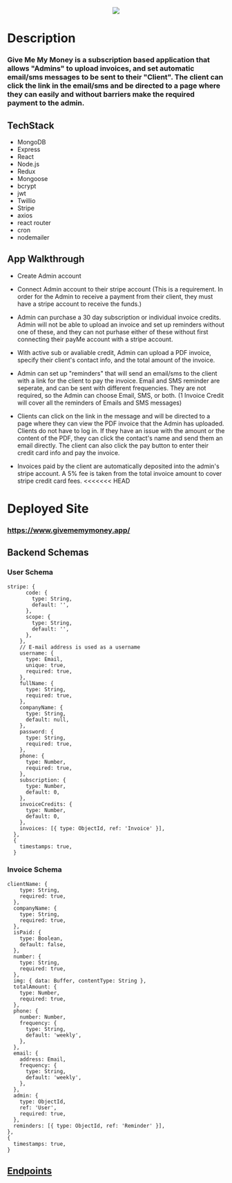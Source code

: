 <p align="center">
  <br><br>
  <img src="https://i.imgur.com/Cluldsg.png">
</p>








# **Description**

### Give Me My Money is a subscription based application that allows "Admins" to upload invoices, and set automatic email/sms messages to be sent to their "Client". The client can click the link in the email/sms and be directed to a page where they can easily and without barriers make the required payment to the admin.

## TechStack

- MongoDB
- Express
- React
- Node.js
- Redux
- Mongoose
- bcrypt
- jwt
- Twillio
- Stripe
- axios
- react router
- cron
- nodemailer

## App Walkthrough

- Create Admin account

- Connect Admin account to their stripe account (This is a requirement. In order for the Admin to receive a payment from their client, they must have a stripe account to receive the funds.)

- Admin can purchase a 30 day subscription or individual invoice credits. Admin will not be able to upload an invoice and set up reminders without one of these, and they can not purhase either of these without first connecting their payMe account with a stripe account.

- With active sub or avaliable credit, Admin can upload a PDF invoice, specify their client's contact info, and the total amount of the invoice.

- Admin can set up "reminders" that will send an email/sms to the client with a link for the client to pay the invoice. Email and SMS reminder are seperate, and can be sent with different frequencies. They are not required, so the Admin can choose Email, SMS, or both. (1 Invoice Credit will cover all the reminders of Emails and SMS messages)

- Clients can click on the link in the message and will be directed to a page where they can view the PDF invoice that the Admin has uploaded. Clients do not have to log in. If they have an issue with the amount or the content of the PDF, they can click the contact's name and send them an email directly. The client can also click the pay button to enter their credit card info and pay the invoice.

- Invoices paid by the client are automatically deposited into the admin's stripe account. A 5% fee is taken from the total invoice amount to cover stripe credit card fees.
<<<<<<< HEAD

# **Deployed Site**

### https://www.givememymoney.app/

## Backend Schemas

### User Schema

```
stripe: {
      code: {
        type: String,
        default: '',
      },
      scope: {
        type: String,
        default: '',
      },
    },
    // E-mail address is used as a username
    username: {
      type: Email,
      unique: true,
      required: true,
    },
    fullName: {
      type: String,
      required: true,
    },
    companyName: {
      type: String,
      default: null,
    },
    password: {
      type: String,
      required: true,
    },
    phone: {
      type: Number,
      required: true,
    },
    subscription: {
      type: Number,
      default: 0,
    },
    invoiceCredits: {
      type: Number,
      default: 0,
    },
    invoices: [{ type: ObjectId, ref: 'Invoice' }],
  },
  {
    timestamps: true,
  }
  ```

  ### Invoice Schema

  ```
  clientName: {
      type: String,
      required: true,
    },
    companyName: {
      type: String,
      required: true,
    },
    isPaid: {
      type: Boolean,
      default: false,
    },
    number: {
      type: String,
      required: true,
    },
    img: { data: Buffer, contentType: String },
    totalAmount: {
      type: Number,
      required: true,
    },
    phone: {
      number: Number,
      frequency: {
        type: String,
        default: 'weekly',
      },
    },
    email: {
      address: Email,
      frequency: {
        type: String,
        default: 'weekly',
      },
    },
    admin: {
      type: ObjectId,
      ref: 'User',
      required: true,
    },
    reminders: [{ type: ObjectId, ref: 'Reminder' }],
  },
  {
    timestamps: true,
  }
  ```
## [Endpoints](/server/README.md)